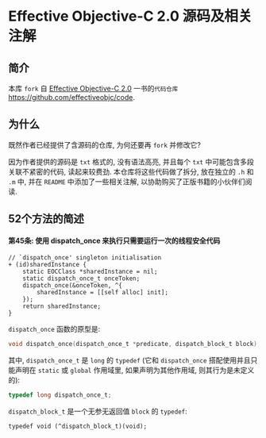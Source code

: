 # Effective Objective-C 2.0 源码及相关注解

## 简介

本库 `fork` 自 [Effective Objective-C 2.0](https://item.jd.com/11402853.html) 一书的`代码仓库` https://github.com/effectiveobjc/code.

## 为什么

既然作者已经提供了含源码的仓库, 为何还要再 `fork` 并修改它? 

因为作者提供的源码是 `txt` 格式的, 没有语法高亮, 并且每个 `txt` 中可能包含多段关联不紧密的代码, 读起来较费劲. 本仓库将这些代码做了拆分, 放在独立的 `.h` 和 `.m` 中, 并在 `README` 中添加了一些相关注解, 以协助购买了正版书籍的小伙伴们阅读.

## 52个方法的简述

#### 第45条: 使用 dispatch_once 来执行只需要运行一次的线程安全代码

```objc
// `dispatch_once' singleton initialisation
+ (id)sharedInstance {
    static EOCClass *sharedInstance = nil;
    static dispatch_once_t onceToken;
    dispatch_once(&onceToken, ^{
        sharedInstance = [[self alloc] init];
    });
    return sharedInstance;
}
```

`dispatch_once` 函数的原型是: 


```c
void dispatch_once(dispatch_once_t *predicate, dispatch_block_t block);
```

其中, `dispatch_once_t` 是 `long` 的 `typedef` (它和 `dispatch_once` 搭配使用并且只能声明在 `static` 或 `global` 作用域里, 如果声明为其他作用域, 则其行为是未定义的):

```c
typedef long dispatch_once_t;
```

`dispatch_block_t` 是一个无参无返回值 `block` 的 `typedef`:

```objc
typedef void (^dispatch_block_t)(void);
```



